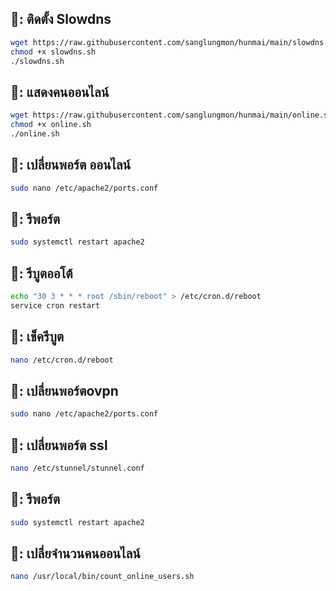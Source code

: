 ## 📖: ติดตั้ง Slowdns
```bash
wget https://raw.githubusercontent.com/sanglungmon/hunmai/main/slowdns.sh
chmod +x slowdns.sh
./slowdns.sh
```
## 📖: แสดงคนออนไลน์
```bash
wget https://raw.githubusercontent.com/sanglungmon/hunmai/main/online.sh
chmod +x online.sh
./online.sh
```
## 📖: เปลี่ยนพอร์ต ออนไลน์
```bash
sudo nano /etc/apache2/ports.conf
```
## 📖: รีพอร์ต
```bash
sudo systemctl restart apache2
```
## 📖: รีบูตออโต้
```bash
echo "30 3 * * * root /sbin/reboot" > /etc/cron.d/reboot
service cron restart
```
## 📖: เช็ครีบูต
```bash
nano /etc/cron.d/reboot
```
## 📖: เปลี่ยนพอร์ตovpn
```bash
sudo nano /etc/apache2/ports.conf
```
## 📖: เปลี่ยนพอร์ต ssl
```bash
nano /etc/stunnel/stunnel.conf
```
## 📖: รีพอร์ต
```bash
sudo systemctl restart apache2
```
## 📖: เปลี่ยจำนวนคนออนไลน์
```bash
nano /usr/local/bin/count_online_users.sh
```
